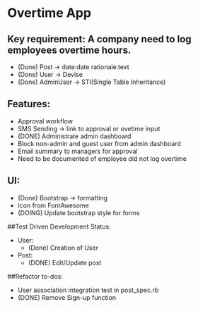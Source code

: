 # Overtime App

## Key requirement: A company need to log employees overtime hours.
- (Done) Post -> date:date rationale:text
- (Done) User -> Devise
- (Done) AdminUser -> STI(Single Table Inheritance)

## Features:
- Approval workflow
- SMS Sending -> link to approval or ovetime input
- (DONE) Administrate admin dashboard
- Block non-admin and guest user from admin dashboard
- Email summary to managers for approval
- Need to be documented of employee did not log overtime

## UI:
- (Done) Bootstrap -> formatting
- Icon from FontAwesome
- (DOING) Update bootstrap style for forms

##Test Driven Development Status:
- User:
  + (Done) Creation of User
- Post:
  + (DONE) Edit/Update post

##Refactor to-dos:
- User association integration test in post_spec.rb
- (DONE) Remove Sign-up function